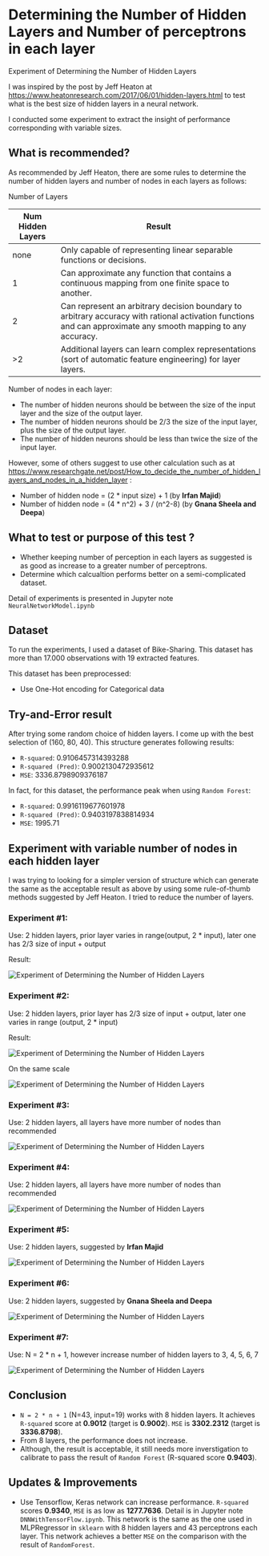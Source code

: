 # Determining the Number of Hidden Layers and Number of perceptrons in each layer

Experiment of Determining the Number of Hidden Layers

I was inspired by the post by Jeff Heaton at https://www.heatonresearch.com/2017/06/01/hidden-layers.html to test what is the best size of hidden layers in a neural network.

I conducted some experiment to extract the insight of performance corresponding with 
variable sizes.

## What is recommended? ##

As recommended by Jeff Heaton, there are some rules to determine the number of hidden layers and number of nodes in each layers as follows:

Number of Layers

| Num Hidden Layers	| Result |
|-------------------|--------|
|none | Only capable of representing linear separable functions or decisions. |
| 1	  | Can approximate any function that contains a continuous mapping from one finite space to another. |
| 2   | Can represent an arbitrary decision boundary to arbitrary accuracy with rational activation functions and can approximate any smooth mapping to any accuracy. |
| >2  | Additional layers can learn complex representations (sort of automatic feature engineering) for layer layers. |

Number of nodes in each layer:

- The number of hidden neurons should be between the size of the input layer and the size of the output layer.
- The number of hidden neurons should be 2/3 the size of the input layer, plus the size of the output layer.
- The number of hidden neurons should be less than twice the size of the input layer.

However, some of others suggest to use other calculation such as at https://www.researchgate.net/post/How_to_decide_the_number_of_hidden_layers_and_nodes_in_a_hidden_layer :

- Number of hidden node = (2 * input size) + 1 (by **Irfan Majid**)
- Number of hidden node = (4 * n^2) + 3 / (n^2-8) (by **Gnana Sheela and Deepa**)

## What to test or purpose of this test ? ##

- Whether keeping number of perception in each layers as suggested is as good as increase to a greater number of perceptrons.
- Determine which calcualtion performs better on a semi-complicated dataset.

Detail of experiments is presented in Jupyter note `NeuralNetworkModel.ipynb`

## Dataset ##

To run the experiments, I used a dataset of Bike-Sharing. This dataset has more than 17.000 observations with 19 extracted features.

This dataset has been preprocessed:

- Use One-Hot encoding for Categorical data

## Try-and-Error result ##

After trying some random choice of hidden layers. I come up with the best selection of (160, 80, 40).
This structure generates following results:

- `R-squared`: 0.9106457314393288
- `R-squared (Pred)`: 0.9002130472935612
- `MSE`: 3336.8798909376187

In fact, for this dataset, the performance peak when using `Random Forest`:

- `R-squared`: 0.9916119677601978
- `R-squared (Pred)`: 0.9403197838814934
- `MSE`: 1995.71

## Experiment with variable number of nodes in each hidden layer ##

I was trying to looking for a simpler version of structure which can generate the same as the acceptable result as above by using some rule-of-thumb methods suggested by Jeff Heaton. I tried to reduce the number of layers.

### Experiment #1: ###

Use: 2 hidden layers, prior layer varies in range(output, 2 * input), later one has 2/3 size of input + output

Result:

![Experiment of Determining the Number of Hidden Layers](https://github.com/magiciiboy/neural-network-hidden-layers/blob/master/output/exp1.png?raw=true)

### Experiment #2: ###

Use: 2 hidden layers, prior layer has 2/3 size of input + output, later one varies in range (output, 2 * input)

Result:

![Experiment of Determining the Number of Hidden Layers](https://github.com/magiciiboy/neural-network-hidden-layers/blob/master/output/exp2.png?raw=true)

On the same scale

![Experiment of Determining the Number of Hidden Layers](https://github.com/magiciiboy/neural-network-hidden-layers/blob/master/output/exp2b.png?raw=true)

### Experiment #3: ###

Use: 2 hidden layers, all layers have more number of nodes than recommended

![Experiment of Determining the Number of Hidden Layers](https://github.com/magiciiboy/neural-network-hidden-layers/blob/master/output/exp3.png?raw=true)


### Experiment #4: ###

Use: 2 hidden layers, all layers have more number of nodes than recommended

![Experiment of Determining the Number of Hidden Layers](https://github.com/magiciiboy/neural-network-hidden-layers/blob/master/output/exp4.png?raw=true)

### Experiment #5: ###

Use: 2 hidden layers, suggested by **Irfan Majid**

![Experiment of Determining the Number of Hidden Layers](https://github.com/magiciiboy/neural-network-hidden-layers/blob/master/output/exp5.png?raw=true)


### Experiment #6: ###

Use: 2 hidden layers, suggested by **Gnana Sheela and Deepa**

![Experiment of Determining the Number of Hidden Layers](https://github.com/magiciiboy/neural-network-hidden-layers/blob/master/output/exp6.png?raw=true)

### Experiment #7: ###

Use: N = 2 * n + 1, however increase number of hidden layers to 3, 4, 5, 6, 7

![Experiment of Determining the Number of Hidden Layers](https://github.com/magiciiboy/neural-network-hidden-layers/blob/master/output/exp7F.png?raw=true)


## Conclusion ##

- `N = 2 * n + 1` (N=43, input=19) works with 8 hidden layers. It achieves `R-squared` score at **0.9012** (target is **0.9002**). `MSE` is **3302.2312** (target is **3336.8798**).
- From 8 layers, the performance does not increase.
- Although, the result is acceptable, it still needs more inverstigation to calibrate to pass the result of `Random Forest` (R-squared score **0.9403**).

## Updates & Improvements ##

- Use Tensorflow, Keras network can increase performance. `R-squared` scores **0.9340**, `MSE` is as low as **1277.7636**. Detail is in Jupyter note `DNNWithTensorFlow.ipynb`. This network is the same as the one used in MLPRegressor in `sklearn` with 8 hidden layers and 43 perceptrons each layer. This network achieves a better `MSE` on the comparison with the result of `RandomForest`.